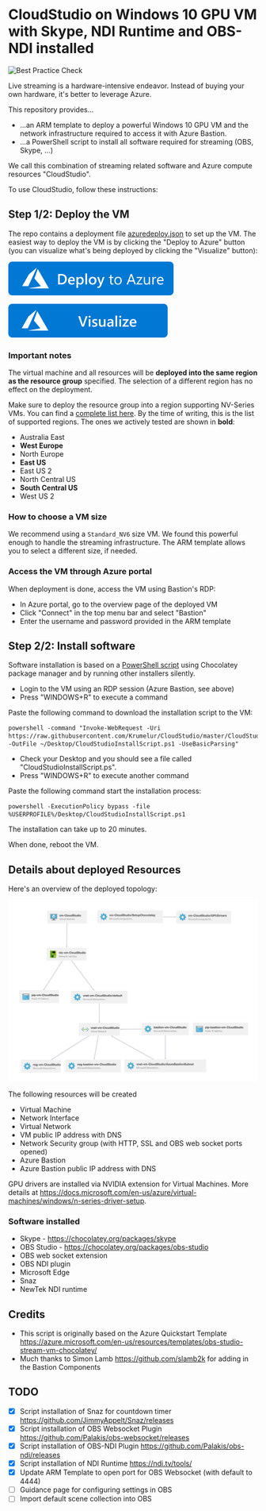 # CloudStudio on Windows 10 GPU VM with Skype, NDI Runtime and OBS-NDI installed

![Best Practice Check](https://azurequickstartsservice.blob.core.windows.net/badges/obs-studio-stream-vm-chocolatey/BestPracticeResult.svg)

Live streaming is a hardware-intensive endeavor. Instead of buying your own hardware, it's better to leverage Azure.

This repository provides...

* ...an ARM template to deploy a powerful Windows 10 GPU VM and the network infrastructure required to access it with Azure Bastion.
* ...a PowerShell script to install all software required for streaming (OBS, Skype, ...)

We call this combination of streaming related software and Azure compute resources "CloudStudio".

To use CloudStudio, follow these instructions:

## Step 1/2: Deploy the VM

The repo contains a deployment file [azuredeploy.json](azuredeploy.json) to set up the VM. The easiest way to deploy the VM is by clicking the "Deploy to Azure" button (you can visualize what's being deployed by clicking the "Visualize" button):

[![Deploy To Azure](https://raw.githubusercontent.com/Azure/azure-quickstart-templates/master/1-CONTRIBUTION-GUIDE/images/deploytoazure.svg?sanitize=true)](https://portal.azure.com/#create/Microsoft.Template/uri/https%3A%2F%2Fraw.githubusercontent.com%2Fkphillpotts%2FCloudStudio%2Fmaster%2Fazuredeploy.json)  

[![Visualize](https://raw.githubusercontent.com/Azure/azure-quickstart-templates/master/1-CONTRIBUTION-GUIDE/images/visualizebutton.svg?sanitize=true)](http://armviz.io/#/?load=https%3A%2F%2Fraw.githubusercontent.com%2Fkphillpotts%2FCloudStudio%2Fmaster%2Fazuredeploy.json)

### Important notes

The virtual machine and all resources will be **deployed into the same region as the resource group** specified. The selection of a different region has no effect on the deployment.

Make sure to deploy the resource group into a region supporting NV-Series VMs. You can find a [complete list here](https://azure.microsoft.com/global-infrastructure/services/?products=virtual-machines&regions=non-regional,us-east,us-east-2,us-central,us-north-central,us-south-central,us-west-central,us-west,us-west-2,canada-east,canada-central,europe-north,europe-west,australia-central,australia-central-2,australia-east,australia-southeast,brazil-south,china-non-regional,china-east,china-east-2,china-north,china-north-2,south-africa-north,south-africa-west). By the time of writing, this is the list of supported regions. The ones we actively tested are shown in **bold**:

* Australia East
* **West Europe**
* North Europe
* **East US**
* East US 2
* North Central US
* **South Central US**
* West US 2

### How to choose a VM size

We recommend using a `Standard_NV6` size VM. We found this powerful enough to handle the streaming infrastructure.
The ARM template allows you to select a different size, if needed.

### Access the VM through Azure portal

When deployment is done, access the VM using Bastion's RDP:

* In Azure portal, go to the overview page of the deployed VM
* Click "Connect" in the top menu bar and select "Bastion"
* Enter the username and password provided in the ARM template

## Step 2/2: Install software

Software installation is based on a [PowerShell script](CloudStudioInstallscript.ps1) using Chocolatey package manager and by running other installers silently.

* Login to the VM using an RDP session (Azure Bastion, see above)
* Press "WINDOWS+R" to execute a command

Paste the following command to download the installation script to the VM:

```
powershell -command "Invoke-WebRequest -Uri https://raw.githubusercontent.com/Krumelur/CloudStudio/master/CloudStudioInstallScript.ps1 -OutFile ~/Desktop/CloudStudioInstallScript.ps1 -UseBasicParsing"
```

* Check your Desktop and you should see a file called "CloudStudioInstallScript.ps".
* Press "WINDOWS+R" to execute another command

Paste the following command start the installation process:

```
powershell -ExecutionPolicy bypass -file %USERPROFILE%/Desktop/CloudStudioInstallScript.ps1
```

The installation can take up to 20 minutes.

When done, reboot the VM.

## Details about deployed Resources

Here's an overview of the deployed topology:

![topology](topology.png)

The following resources will be created

* Virtual Machine
* Network Interface
* Virtual Network
* VM public IP address with DNS
* Network Security group (with HTTP, SSL and OBS web socket ports opened)
* Azure Bastion
* Azure Bastion public IP address with DNS

GPU drivers are installed via NVIDIA extension for Virtual Machines. More details at https://docs.microsoft.com/en-us/azure/virtual-machines/windows/n-series-driver-setup.

### Software installed

* Skype - <https://chocolatey.org/packages/skype>
* OBS Studio - <https://chocolatey.org/packages/obs-studio>
* OBS web socket extension
* OBS NDI plugin
* Microsoft Edge
* Snaz
* NewTek NDI runtime

## Credits

- This script is originally based on the Azure Quickstart Template <https://azure.microsoft.com/en-us/resources/templates/obs-studio-stream-vm-chocolatey/>
- Much thanks to Simon Lamb <https://github.com/slamb2k> for adding in the Bastion Components

## TODO

- [x] Script installation of Snaz for countdown timer <https://github.com/JimmyAppelt/Snaz/releases>
- [x] Script installation of OBS Websocket Plugin <https://github.com/Palakis/obs-websocket/releases>
- [x] Script installation of OBS-NDI Plugin <https://github.com/Palakis/obs-ndi/releases>
- [x] Script installation of NDI Runtime <https://ndi.tv/tools/>
- [x] Update ARM Template to open port for OBS Websocket (with default to 4444)
- [ ] Guidance page for configuring settings in OBS
- [ ] Import default scene collection into OBS